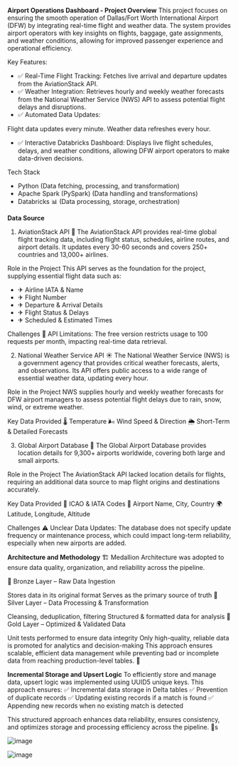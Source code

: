 **Airport Operations Dashboard - Project Overview**
This project focuses on ensuring the smooth operation of Dallas/Fort Worth International Airport (DFW) by integrating real-time flight and weather data. The system provides airport operators with key insights on flights, baggage, gate assignments, and weather conditions, allowing for improved passenger experience and operational efficiency.

Key Features:
- ✅ Real-Time Flight Tracking: Fetches live arrival and departure updates from the AviationStack API.
- ✅ Weather Integration: Retrieves hourly and weekly weather forecasts from the National Weather Service (NWS) API to assess potential flight delays and disruptions.
- ✅ Automated Data Updates:

Flight data updates every minute.
Weather data refreshes every hour.
- ✅ Interactive Databricks Dashboard: Displays live flight schedules, delays, and weather conditions, allowing DFW airport operators to make data-driven decisions.


Tech Stack
- Python (Data fetching, processing, and transformation)
- Apache Spark (PySpark) (Data handling and transformations)
- Databricks 📊 (Data processing, storage, orchestration)


**Data Source**
1. AviationStack API 🛬
The AviationStack API provides real-time global flight tracking data, including flight status, schedules, airline routes, and airport details. It updates every 30-60 seconds and covers 250+ countries and 13,000+ airlines.

Role in the Project
This API serves as the foundation for the project, supplying essential flight data such as:
- ✈ Airline IATA & Name
- ✈ Flight Number
- ✈ Departure & Arrival Details
- ✈ Flight Status & Delays
- ✈ Scheduled & Estimated Times

Challenges
🚨 API Limitations: The free version restricts usage to 100 requests per month, impacting real-time data retrieval.


2. National Weather Service API ☀️
The National Weather Service (NWS) is a government agency that provides critical weather forecasts, alerts, and observations. Its API offers public access to a wide range of essential weather data, updating every hour.

Role in the Project
NWS supplies hourly and weekly weather forecasts for DFW airport managers to assess potential flight delays due to rain, snow, wind, or extreme weather.

Key Data Provided
🌡 Temperature
🌬 Wind Speed & Direction
🌦 Short-Term & Detailed Forecasts

3. Global Airport Database 📍
The Global Airport Database provides location details for 9,300+ airports worldwide, covering both large and small airports.

Role in the Project
The AviationStack API lacked location details for flights, requiring an additional data source to map flight origins and destinations accurately.

Key Data Provided
📍 ICAO & IATA Codes
🛫 Airport Name, City, Country
🌍 Latitude, Longitude, Altitude

Challenges
⚠ Unclear Data Updates: The database does not specify update frequency or maintenance process, which could impact long-term reliability, especially when new airports are added.






**Architecture and Methodology** 🏗️
Medallion Architecture was adopted to ensure data quality, organization, and reliability across the pipeline.

🔹 Bronze Layer – Raw Data Ingestion

Stores data in its original format
Serves as the primary source of truth
🔸 Silver Layer – Data Processing & Transformation

Cleansing, deduplication, filtering
Structured & formatted data for analysis
🏅 Gold Layer – Optimized & Validated Data

Unit tests performed to ensure data integrity
Only high-quality, reliable data is promoted for analytics and decision-making
This approach ensures scalable, efficient data management while preventing bad or incomplete data from reaching production-level tables. 🚀

**Incremental Storage and Upsert Logic**
To efficiently store and manage data, upsert logic was implemented using UUID5 unique keys. This approach ensures:
✅ Incremental data storage in Delta tables
✅ Prevention of duplicate records
✅ Updating existing records if a match is found
✅ Appending new records when no existing match is detected

This structured approach enhances data reliability, ensures consistency, and optimizes storage and processing efficiency across the pipeline. 🚀s

![image](https://github.com/user-attachments/assets/f39b3e6e-5b7f-48e0-bc79-8e250a812056)



![image](https://github.com/user-attachments/assets/b7b936a5-77be-4a48-8674-218af9bac874)

